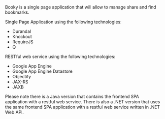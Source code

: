 Booky is a single page application that will allow to manage share and find bookmarks.

Single Page Application using the following technologies:
- Durandal
- Knockout
- RequireJS
- Q

RESTful web service using the following technologies:

- Google App Engine
- Google App Engine Datastore
- Objectify
- JAX-RS
- JAXB

Please note there is a Java version that contains the frontend SPA application with a restful web service. There is also a .NET version that uses the same frontend SPA application with a restful web service written in .NET Web API.